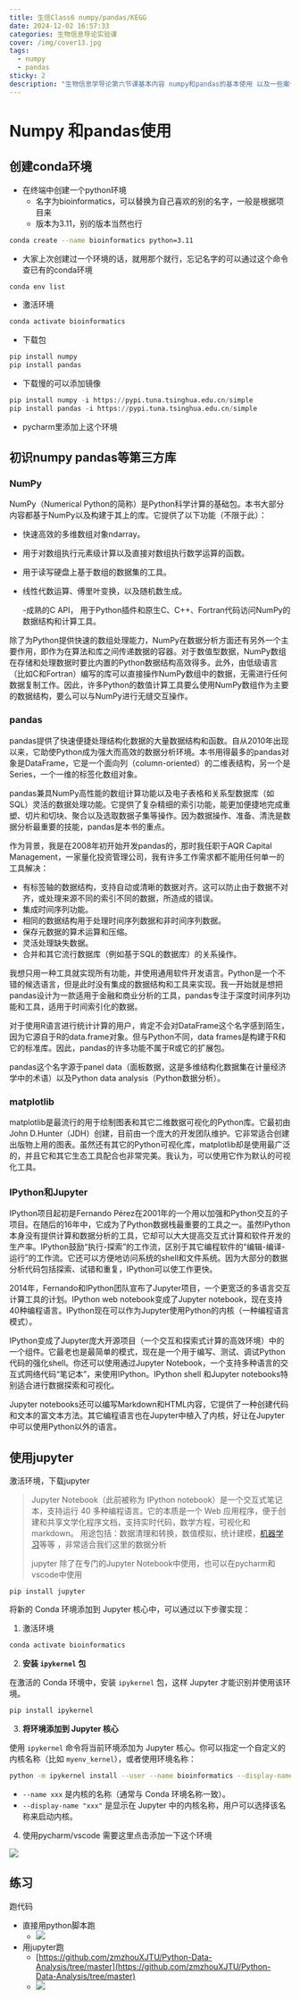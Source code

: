 ```yaml
---
title: 生信Class6 numpy/pandas/KEGG
date: 2024-12-02 16:57:33
categories: 生物信息导论实验课
cover: /img/cover13.jpg
tags:
  - numpy
  - pandas
sticky: 2
description: "生物信息学导论第六节课基本内容 numpy和pandas的基本使用 以及一些案例"
---
```


# Numpy 和pandas使用

## 创建conda环境

- 在终端中创建一个python环境
  - 名字为bioinformatics，可以替换为自己喜欢的别的名字，一般是根据项目来
  - 版本为3.11，别的版本当然也行

```bash
conda create --name bioinformatics python=3.11
```

- 大家上次创建过一个环境的话，就用那个就行，忘记名字的可以通过这个命令查已有的conda环境

```bash
conda env list
```

- 激活环境

```bash
conda activate bioinformatics
```

- 下载包

```python
pip install numpy
pip install pandas
```

- 下载慢的可以添加镜像

```python
pip install numpy -i https://pypi.tuna.tsinghua.edu.cn/simple
pip install pandas -i https://pypi.tuna.tsinghua.edu.cn/simple
```

- pycharm里添加上这个环境

## 初识numpy pandas等第三方库

### NumPy

NumPy（Numerical Python的简称）是Python科学计算的基础包。本书大部分内容都基于NumPy以及构建于其上的库。它提供了以下功能（不限于此）：

- 快速高效的多维数组对象ndarray。

- 用于对数组执行元素级计算以及直接对数组执行数学运算的函数。

- 用于读写硬盘上基于数组的数据集的工具。

- 线性代数运算、傅里叶变换，以及随机数生成。

  -成熟的C API， 用于Python插件和原生C、C++、Fortran代码访问NumPy的数据结构和计算工具。

除了为Python提供快速的数组处理能力，NumPy在数据分析方面还有另外一个主要作用，即作为在算法和库之间传递数据的容器。对于数值型数据，NumPy数组在存储和处理数据时要比内置的Python数据结构高效得多。此外，由低级语言（比如C和Fortran）编写的库可以直接操作NumPy数组中的数据，无需进行任何数据复制工作。因此，许多Python的数值计算工具要么使用NumPy数组作为主要的数据结构，要么可以与NumPy进行无缝交互操作。

### pandas



pandas提供了快速便捷处理结构化数据的大量数据结构和函数。自从2010年出现以来，它助使Python成为强大而高效的数据分析环境。本书用得最多的pandas对象是DataFrame，它是一个面向列（column-oriented）的二维表结构，另一个是Series，一个一维的标签化数组对象。

pandas兼具NumPy高性能的数组计算功能以及电子表格和关系型数据库（如SQL）灵活的数据处理功能。它提供了复杂精细的索引功能，能更加便捷地完成重塑、切片和切块、聚合以及选取数据子集等操作。因为数据操作、准备、清洗是数据分析最重要的技能，pandas是本书的重点。

作为背景，我是在2008年初开始开发pandas的，那时我任职于AQR Capital Management，一家量化投资管理公司，我有许多工作需求都不能用任何单一的工具解决：

- 有标签轴的数据结构，支持自动或清晰的数据对齐。这可以防止由于数据不对齐，或处理来源不同的索引不同的数据，所造成的错误。
- 集成时间序列功能。
- 相同的数据结构用于处理时间序列数据和非时间序列数据。
- 保存元数据的算术运算和压缩。
- 灵活处理缺失数据。
- 合并和其它流行数据库（例如基于SQL的数据库）的关系操作。

我想只用一种工具就实现所有功能，并使用通用软件开发语言。Python是一个不错的候选语言，但是此时没有集成的数据结构和工具来实现。我一开始就是想把pandas设计为一款适用于金融和商业分析的工具，pandas专注于深度时间序列功能和工具，适用于时间索引化的数据。

对于使用R语言进行统计计算的用户，肯定不会对DataFrame这个名字感到陌生，因为它源自于R的data.frame对象。但与Python不同，data frames是构建于R和它的标准库。因此，pandas的许多功能不属于R或它的扩展包。

pandas这个名字源于panel data（面板数据，这是多维结构化数据集在计量经济学中的术语）以及Python data analysis（Python数据分析）。

### matplotlib



matplotlib是最流行的用于绘制图表和其它二维数据可视化的Python库。它最初由John D.Hunter（JDH）创建，目前由一个庞大的开发团队维护。它非常适合创建出版物上用的图表。虽然还有其它的Python可视化库，matplotlib却是使用最广泛的，并且它和其它生态工具配合也非常完美。我认为，可以使用它作为默认的可视化工具。

### IPython和Jupyter

IPython项目起初是Fernando Pérez在2001年的一个用以加强和Python交互的子项目。在随后的16年中，它成为了Python数据栈最重要的工具之一。虽然IPython本身没有提供计算和数据分析的工具，它却可以大大提高交互式计算和软件开发的生产率。IPython鼓励“执行-探索”的工作流，区别于其它编程软件的“编辑-编译-运行”的工作流。它还可以方便地访问系统的shell和文件系统。因为大部分的数据分析代码包括探索、试错和重复，IPython可以使工作更快。

2014年，Fernando和IPython团队宣布了Jupyter项目，一个更宽泛的多语言交互计算工具的计划。IPython web notebook变成了Jupyter notebook，现在支持40种编程语言。IPython现在可以作为Jupyter使用Python的内核（一种编程语言模式）。

IPython变成了Jupyter庞大开源项目（一个交互和探索式计算的高效环境）中的一个组件。它最老也是最简单的模式，现在是一个用于编写、测试、调试Python代码的强化shell。你还可以使用通过Jupyter Notebook，一个支持多种语言的交互式网络代码“笔记本”，来使用IPython。IPython shell 和Jupyter notebooks特别适合进行数据探索和可视化。

Jupyter notebooks还可以编写Markdown和HTML内容，它提供了一种创建代码和文本的富文本方法。其它编程语言也在Jupyter中植入了内核，好让在Jupyter中可以使用Python以外的语言。







## 使用jupyter 

激活环境，下载jupyter 

> Jupyter Notebook（此前被称为 IPython notebook）是一个交互式笔记本，支持运行 40 多种编程语言。它的本质是一个 Web 应用程序，便于创建和共享文学化程序文档，支持实时代码，数学方程，可视化和 markdown。 用途包括：数据清理和转换，数值模拟，统计建模，[机器学习](https://edu.csdn.net/cloud/sd_summit?utm_source=glcblog&spm=1001.2101.3001.7020)等等 ，非常适合我们这里的数据分析
>
> jupyter 除了在专门的Jupyter Notebook中使用，也可以在pycharm和vscode中使用

```
pip install jupyter
```

将新的 Conda 环境添加到 Jupyter 核心中，可以通过以下步骤实现：

1. 激活环境

```bash
conda activate bioinformatics
```

2. **安装 `ipykernel` 包**

在激活的 Conda 环境中，安装 `ipykernel` 包，这样 Jupyter 才能识别并使用该环境。

```bash
pip install ipykernel
```

3. **将环境添加到 Jupyter 核心**

使用 `ipykernel` 命令将当前环境添加为 Jupyter 核心。你可以指定一个自定义的内核名称（比如 `myenv_kernel`），或者使用环境名称：

```bash
python -m ipykernel install --user --name bioinformatics --display-name "bioinformatics"
```

- `--name xxx` 是内核的名称（通常与 Conda 环境名称一致）。
- `--display-name "xxx"` 是显示在 Jupyter 中的内核名称，用户可以选择该名称来启动内核。

4. 使用pycharm/vscode 需要这里点击添加一下这个环境

![](https://pic.imgdb.cn/item/674d71bbd0e0a243d4dbe4fb.png)

## 练习

跑代码

- 直接用python脚本跑
  - ![](https://pic.imgdb.cn/item/674d762dd0e0a243d4dbe6fe.png)
- 用jupyter跑
  - [https://github.com/zmzhouXJTU/Python-Data-Analysis/tree/master](https://github.com/zmzhouXJTU/Python-Data-Analysis/tree/master)
  - ![](https://pic.imgdb.cn/item/674d71f4d0e0a243d4dbe51e.png)
